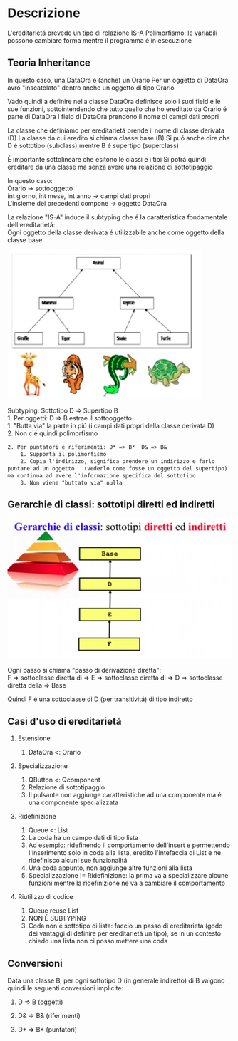 # Descrizione

L'ereditarietá prevede un tipo di relazione IS-A
Polimorfismo: le variabili possono cambiare forma mentre il programma é in esecuzione

## Teoria Inheritance

In questo caso, una DataOra é (anche) un Orario
Per un oggetto di DataOra avró "inscatolato" dentro anche un oggetto di tipo Orario

Vado quindi a definire nella classe DataOra definisce solo i suoi field e le sue funzioni, sottointendendo che tutto quello che ho ereditato da Orario é parte di DataOra 
I field di DataOra prendono il nome di campi dati propri

La classe che definiamo per ereditarietá prende il nome di classe derivata (D)
La classe da cui eredito si chiama classe base (B)
Si puó anche dire che D é sottotipo (subclass) mentre B é supertipo (superclass)

É importante sottolineare che esitono le classi e i tipi
Si potrá quindi ereditare da una classe ma senza avere una relazione di sottotipaggio

In questo caso:  
Orario -> sottooggetto  
int giorno, int mese, int anno -> campi dati propri  
L'insieme dei precedenti compone -> oggetto DataOra  

La relazione "IS-A" induce il subtyping che é la caratteristica fondamentale dell'ereditarietá:  
Ogni oggetto della classe derivata é utilizzabile anche come oggetto della classe base

![Inheritance Animals](../../assets/inheritance_animals.png)

Subtyping: Sottotipo D => Supertipo B  
    1. Per oggetti: D => B     estrae il sottooggetto  
        1. "Butta via" la parte in piú (i campi dati propri della classe derivata D)  
        2. Non c'é quindi polimorfismo  
        
    2. Per puntatori e riferimenti: D* => B*  D& => B&  
        1. Supporta il polimorfismo  
        2. Copia l'indirizzo, significa prendere un indirizzo e farlo puntare ad un oggetto   (vederlo come fosse un oggetto del supertipo) ma continua ad avere l'informazione specifica del sottotipo  
        3. Non viene "buttato via" nulla  

## Gerarchie di classi: sottotipi diretti ed indiretti

![Class hierarchies](../../assets/class_hierarchies.png)

Ogni passo si chiama "passo di derivazione diretta":  
F => sottoclasse diretta di => E => sottoclasse diretta di => D => sottoclasse diretta della => Base

Quindi F é una sottoclasse di D (per transitivitá) di tipo indiretto

## Casi d'uso di ereditarietá 

1. Estensione  
    1. DataOra <: Orario

2. Specializzazione  
    1. QButton <: Qcomponent  
    2. Relazione di sottotipaggio  
    3. Il pulsante non aggiunge caratteristiche ad una componente ma é una componente specializzata  

3. Ridefinizione  
    1. Queue <: List  
    2. La coda ha un campo dati di tipo lista  
    3. Ad esempio: ridefinendo il comportamento dell'insert e permettendo l'inserimento solo in coda alla lista, eredito l'intefaccia di List e ne ridefinisco alcuni sue funzionalitá  
    4. Una coda appunto, non aggiunge altre funzioni alla lista  
    5. Specializzazione != Ridefinizione: la prima va a specializzare alcune funzioni mentre la ridefinizione ne va a cambiare il comportamento  

4. Riutilizzo di codice  
    1. Queue reuse List  
    2. NON É SUBTYPING  
    3. Coda non é sottotipo di lista: faccio un passo di ereditarietá (godo dei vantaggi di definire per ereditarietá un tipo), se in un contesto chiedo una lista non ci posso mettere una coda  

## Conversioni

Data una classe B, per ogni sottotipo D (in generale indiretto) di B valgono quindi le seguenti conversioni implicite:  

1. D => B (oggetti)

2. D& => B& (riferimenti)

3. D* => B* (puntatori)